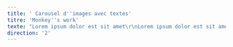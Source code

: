 ```yaml
---
title: ' Carousel d''images avec textes'
titre: 'Monkey''s work'
texte: "Lorem ipsum dolor est sit amet\r\nLorem ipsum dolor est sit amet\r\nLorem ipsum dolor est sit amet "
direction: '2'
---
```


